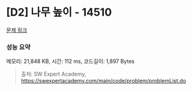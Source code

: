 # [D2] 나무 높이 - 14510 

[문제 링크](https://swexpertacademy.com/main/code/problem/problemDetail.do?contestProbId=AYFofW8qpXYDFAR4) 

### 성능 요약

메모리: 21,848 KB, 시간: 112 ms, 코드길이: 1,897 Bytes



> 출처: SW Expert Academy, https://swexpertacademy.com/main/code/problem/problemList.do